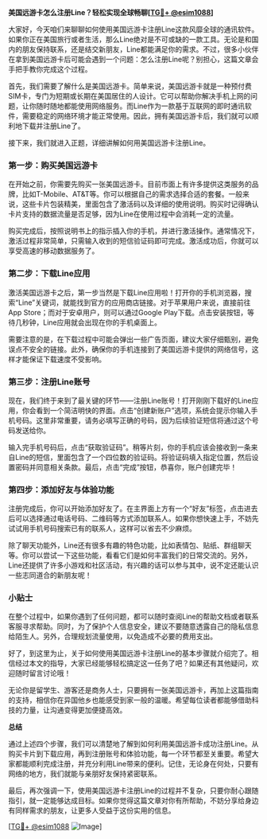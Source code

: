 **美国远游卡怎么注册Line？轻松实现全球畅聊[[TG💪+ @esim1088](https://t.me/s/esim1088)]**

大家好，今天咱们来聊聊如何使用美国远游卡注册Line这款风靡全球的通讯软件。如果你正在美国旅行或者生活，那么Line绝对是不可或缺的一款工具。无论是和国内的朋友保持联系，还是结交新朋友，Line都能满足你的需求。不过，很多小伙伴在拿到美国远游卡后可能会遇到一个问题：怎么注册Line呢？别担心，这篇文章会手把手教你完成这个过程。

首先，我们需要了解什么是美国远游卡。简单来说，美国远游卡就是一种预付费SIM卡，专门为短期或长期在美国居住的人设计。它可以帮助你解决手机上网的问题，让你随时随地都能使用网络服务。而Line作为一款基于互联网的即时通讯软件，需要稳定的网络环境才能正常使用。因此，拥有美国远游卡后，我们就可以顺利地下载并注册Line了。

接下来，我们就进入正题，详细讲解如何用美国远游卡注册Line。

### 第一步：购买美国远游卡

在开始之前，你需要先购买一张美国远游卡。目前市面上有许多提供这类服务的品牌，比如T-Mobile、AT&T等。你可以根据自己的需求选择合适的套餐。一般来说，这些卡片包装精美，里面包含了激活码以及详细的使用说明。购买时记得确认卡片支持的数据流量是否足够，因为Line在使用过程中会消耗一定的流量。

购买完成后，按照说明书上的指示插入你的手机，并进行激活操作。通常情况下，激活过程非常简单，只需输入收到的短信验证码即可完成。激活成功后，你就可以享受高速的移动数据服务了。

### 第二步：下载Line应用

激活美国远游卡之后，第一步当然是下载Line应用啦！打开你的手机浏览器，搜索“Line”关键词，就能找到官方的应用商店链接。对于苹果用户来说，直接前往App Store；而对于安卓用户，则可以通过Google Play下载。点击安装按钮，等待几秒钟，Line应用就会出现在你的手机桌面上。

需要注意的是，在下载过程中可能会弹出一些广告页面，建议大家仔细甄别，避免误点不安全的链接。此外，确保你的手机连接到了美国远游卡提供的网络信号，这样才能保证下载速度不受影响。

### 第三步：注册Line账号

现在，我们终于来到了最关键的环节——注册Line账号！打开刚刚下载好的Line应用，你会看到一个简洁明快的界面。点击“创建新账户”选项，系统会提示你输入手机号码。这里非常重要，请务必填写正确的号码，因为后续验证短信将通过这个号码发送给你。

输入完手机号码后，点击“获取验证码”。稍等片刻，你的手机应该会接收到一条来自Line的短信，里面包含了一个四位数的验证码。将验证码填入指定位置，然后设置密码并同意相关条款。最后，点击“完成”按钮，恭喜你，账户创建完毕！

### 第四步：添加好友与体验功能

注册完成后，你可以开始添加好友了。在主界面上方有一个“好友”标签，点击进去后可以选择通过电话号码、二维码等方式添加联系人。如果你想快速上手，不妨先试试用手机号码搜索已有的联系人，这样可以省去不少麻烦。

除了聊天功能外，Line还有很多有趣的特色功能，比如表情包、贴纸、群组聊天等。你可以尝试一下这些功能，看看它们是如何丰富我们的日常交流的。另外，Line还提供了许多小游戏和社区活动，有兴趣的话可以参与其中，说不定还能认识一些志同道合的新朋友呢！

### 小贴士

在整个过程中，如果你遇到了任何问题，都可以随时查阅Line的帮助文档或者联系客服寻求帮助。同时，为了保护个人信息安全，建议不要随意透露自己的隐私信息给陌生人。另外，合理规划流量使用，以免造成不必要的费用支出。

好了，到这里为止，关于如何使用美国远游卡注册Line的基本步骤就介绍完了。相信经过本文的指导，大家已经能够轻松搞定这一任务了吧？如果还有其他疑问，欢迎随时留言讨论哦！

无论你是留学生、游客还是商务人士，只要拥有一张美国远游卡，再加上这篇指南的支持，相信你在异国他乡也能感受到家一般的温暖。希望每位读者都能够借助科技的力量，让沟通变得更加便捷高效。

**总结**

通过上述四个步骤，我们可以清楚地了解到如何利用美国远游卡成功注册Line。从购买卡片到下载应用，再到注册账号和体验功能，每一个环节都至关重要。希望大家都能顺利完成注册，并充分利用Line带来的便利。记住，无论身在何处，只要有网络的地方，我们就能与亲朋好友保持紧密联系。

最后，再次强调一下，使用美国远游卡注册Line的过程并不复杂，只要你耐心跟随指引，就一定能够达成目标。如果你觉得这篇文章对你有所帮助，不妨分享给身边有同样需求的朋友，让更多人受益于这份实用的信息。

[[TG💪+ @esim1088](https://t.me/s/esim1088) ![Image](https://i.postimg.cc/4NQfJmqS/Snipaste-2025-05-13-00-14-12.png)]